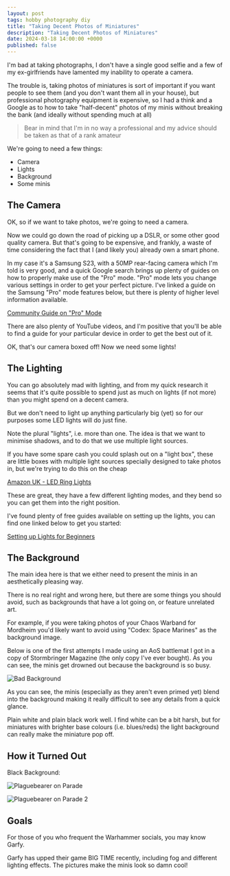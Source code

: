 ```yaml
---
layout: post
tags: hobby photography diy
title: "Taking Decent Photos of Miniatures"
description: "Taking Decent Photos of Miniatures"
date: 2024-03-18 14:00:00 +0000
published: false
---
```




I'm bad at taking photographs, I don't have a single good selfie and a few of my ex-girlfriends have lamented my inability to operate a camera.

The trouble is, taking photos of miniatures is sort of important if you want people to see them (and you don't want them all in your house), but professional photography equipment is expensive, so I had a think and a Google as to how to take "half-decent" photos of my minis without breaking the bank (and ideally without spending much at all)

> Bear in mind that I'm in no way a professional and my advice should be taken as that of a rank amateur

We're going to need a few things:

- Camera
- Lights
- Background
- Some minis

## The Camera

OK, so if we want to take photos, we're going to need a camera.

Now we could go down the road of picking up a DSLR, or some other good quality camera. But that's going to be expensive, and frankly, a waste of time considering the fact that I (and likely you) already own a smart phone.

In my case it's a Samsung S23, with a 50MP rear-facing camera which I'm told is very good, and a quick Google search brings up plenty of guides on how to properly make use of the "Pro" mode. "Pro" mode lets you change various settings in order to get your perfect picture. I've linked a guide on the Samsung "Pro" mode features below, but there is plenty of higher level information available.

[Community Guide on "Pro" Mode](https://r2.community.samsung.com/t5/Tech-Talk/Camera-pro-mode-in-depth-guide/td-p/3317971)

There are also plenty of YouTube videos, and I'm positive that you'll be able to find a guide for your particular device in order to get the best out of it.

OK, that's our camera boxed off! Now we need some lights!

## The Lighting

You can go absolutely mad with lighting, and from my quick research it seems that it's quite possible to spend just as much on lights (if not more) than you might spend on a decent camera.

But we don't need to light up anything particularly big (yet) so for our purposes some LED lights will do just fine.

Note the plural "lights", i.e. more than one. The idea is that we want to minimise shadows, and to do that we use multiple light sources.

If you have some spare cash you could splash out on a "light box", these are little boxes with multiple light sources specially designed to take photos in, but we're trying to do this on the cheap

[Amazon UK - LED Ring Lights](https://www.amazon.co.uk/Dimmable-Brightness-Flexible-Gooseneck-Painting/dp/B0CQYM7699/ref=sr_1_17?crid=2S4K6PWKIKAHB&dib=eyJ2IjoiMSJ9.LLmKCDcUfKqiTTQfCBUO6A5Eu6Dby_iMSPBjE3_Eja4ZNp_tvM29ATozyh-TPYgBxLr42NR91YuRng97vptKZ7xAmkVpB0OwP7vU4W6an60VQZR1OESDHri_oKJ30WTrMmP3EVgAvqtYAp2eLex3ANhaj9ceWM2nLETBbIujgTKppxaqfJZGTwdpfBRJKLGTRGhKWaNv_4856GtEqkUQFCa9t5goUP0Jix4_6NzFEsSBAU-rQtCvMp3U4BEvqbHMxSAtaL-GAsd5EY63-g33CKIReo6m3JG4rtE9zot4SH8.ts8iDTdbRz3Hqdch867aoSYOFfgdNrmfJKOvGYjZAiM&dib_tag=se&keywords=led+desk+lamp+clamp&qid=1710761822&sprefix=led+desk+lamp+cl%2Caps%2C73&sr=8-17)

These are great, they have a few different lighting modes, and they bend so you can get them into the right position.

I've found plenty of free guides available on setting up the lights, you can find one linked below to get you started:

[Setting up Lights for Beginners](https://shotkit.com/photography-lighting/)

## The Background

The main idea here is that we either need to present the minis in an aesthetically pleasing way.

There is no real right and wrong here, but there are some things you should avoid, such as backgrounds that have a lot going on, or feature unrelated art.

For example, if you were taking photos of your Chaos Warband for Mordheim you'd likely want to avoid using "Codex: Space Marines" as the background image.

Below is one of the first attempts I made using an AoS battlemat I got in a copy of Stormbringer Magazine (the only copy I've ever bought). As you can see, the minis get drowned out because the background is so busy.

![Bad Background](https://i.imgur.com/OokzlBZ.jpg)

As you can see, the minis (especially as they aren't even primed yet) blend into the background making it really difficult to see any details from a quick glance.

Plain white and plain black work well. I find white can be a bit harsh, but for miniatures with brighter base colours (i.e. blues/reds) the light background can really make the miniature pop off.

## How it Turned Out

Black Background:

![Plaguebearer on Parade](https://i.imgur.com/cpNCDQ4.jpg)

![Plaguebearer on Parade 2](https://i.imgur.com/eE94iNc.jpg)



## Goals

For those of you who frequent the Warhammer socials, you may know Garfy.

Garfy has upped their game BIG TIME recently, including fog and different lighting effects. The pictures make the minis look so damn cool!



